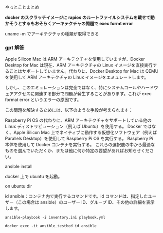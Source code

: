 やっとことまとめ

**docker のスクラッチイメージに rapios のルートファイルシステムを載せて動かそうとするもおそらくアーキテクチャの問題で exec formt error**

uname -m でアーキテクチャの種類が取得できる

### gpt 解答

Apple Silicon Mac は ARM アーキテクチャを使用していますが、Docker Desktop for Mac は現在、ARM アーキテクチャの Linux イメージを直接実行することはサポートしていません。代わりに、Docker Desktop for Mac は QEMU を使用して ARM アーキテクチャの Linux イメージをエミュレートします。

しかし、このエミュレーションは完全ではなく、特にシステムコールやハードウェアアクセスに関連する部分で問題が発生することがあります。これが exec format error というエラーの原因です。

この問題を解決するためには、以下のような手段が考えられます：

Raspberry Pi OS の代わりに、ARM アーキテクチャをサポートしている他の Linux ディストリビューション（例えば Ubuntu）を使用する。
Docker ではなく、Apple Silicon Mac 上でネイティブに動作する仮想化ソフトウェア（例えば Parallels Desktop）を使用して Raspberry Pi OS を実行する。
Raspberry Pi 本体を使用して Docker コンテナを実行する。
これらの選択肢の中から最適なものを選んでいただくか、または他に何か特定の要望があればお知らせください。

ansible install

docker 上で ubuntu を起動。

on ubuntu dir

id ansible：コンテナ内で実行するコマンドです。id コマンドは、指定したユーザー（この場合は ansible）のユーザー ID、グループ ID、その他の詳細を表示します。

```
ansible-playbook -i inventory.ini playbook.yml

docker exec -it ansible_testbed id ansible
```

